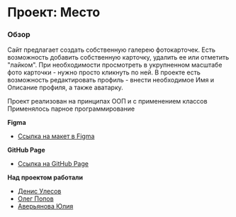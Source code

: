 # Проект: Место

### Обзор

Сайт предлагает создать собственную галерею фотокарточек.
Есть возможность добавить собственную карточку, удалить ее или отметить "лайком". При необходимости просмотреть в укрупненном масштабе фото карточки - нужно просто кликнуть по ней.
В проекте есть возможность редактировать профиль - внести необходимое Имя и Описание профиля, а также аватарку.

Проект реализован на принципах ООП и с применением классов
Применялось парное программирование

**Figma**

- [Ссылка на макет в Figma](https://www.figma.com/file/2cn9N9jSkmxD84oJik7xL7/JavaScript.-Sprint-4?node-id=0%3A1)

**GitHub Page**

- [Ссылка на GitHub Page](https://denis-ttk-1975.github.io/mesto-project-oop-version/)

**Над проектом работали**

- [Денис Улесов](https://github.com/denis-ttk-1975)
- [Олег Попов](https://github.com/dePanique)
- [Аверьянова Юлия](https://github.com/AvaveryU)
